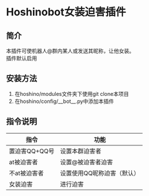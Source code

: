 # Hoshinobot女装迫害插件
## 简介
本插件可使机器人@群内某人或发送其昵称，让他女装。\
插件默认启用
## 安装方法
1. 在hoshino/modules文件夹下使用git clone本项目
2. 在hoshino/config/\_\_bot\_\_.py中添加本插件
## 指令说明
|指令|功能|
|---|---|
|置迫害QQ+QQ号|设置本群迫害者|
|at被迫害者|设置@被迫害者迫害|
|不at被迫害者|设置使用QQ昵称迫害（默认）|
|女装迫害|进行迫害|